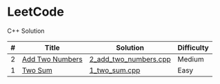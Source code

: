 # LeetCode
C++ Solution


| # | Title | Solution | Difficulty |
|---| ----- | -------- | ---------- |
|2|[Add Two Numbers](https://leetcode.com/problems/add-two-numbers)|[2_add_two_numbers.cpp](2_add_two_numbers.cpp)|Medium|
|1|[Two Sum](https://leetcode.com/problems/two-sum)|[1_two_sum.cpp](1_two_sum.cpp)|Easy|
